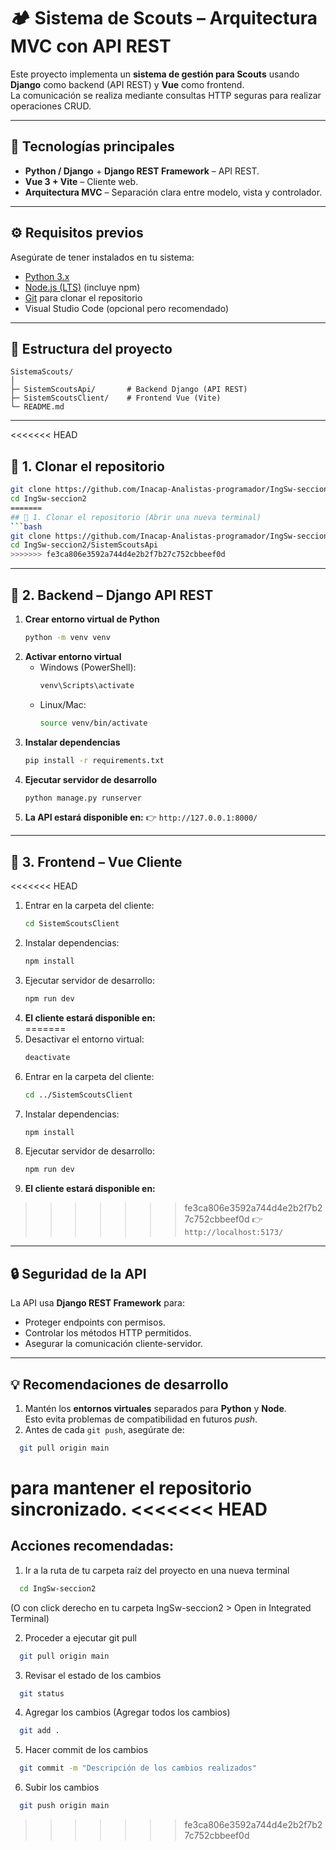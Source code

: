 # 🏕️ Sistema de Scouts – Arquitectura MVC con API REST

Este proyecto implementa un **sistema de gestión para Scouts** usando  
**Django** como backend (API REST) y **Vue** como frontend.  
La comunicación se realiza mediante consultas HTTP seguras para realizar operaciones CRUD.

---

## 🚀 Tecnologías principales
* **Python / Django** + **Django REST Framework** – API REST.
* **Vue 3 + Vite** – Cliente web.
* **Arquitectura MVC** – Separación clara entre modelo, vista y controlador.

---

## ⚙️ Requisitos previos
Asegúrate de tener instalados en tu sistema:
* [Python 3.x](https://www.python.org/downloads/)
* [Node.js (LTS)](https://nodejs.org/) (incluye npm)
* [Git](https://git-scm.com/) para clonar el repositorio
* Visual Studio Code (opcional pero recomendado)

---

## 📂 Estructura del proyecto
```
SistemaScouts/
│
├─ SistemScoutsApi/       # Backend Django (API REST)
├─ SistemScoutsClient/    # Frontend Vue (Vite)
└─ README.md
```

---

<<<<<<< HEAD
## 🔹 1. Clonar el repositorio
```bash
git clone https://github.com/Inacap-Analistas-programador/IngSw-seccion2.git
cd IngSw-seccion2
=======
## 🔹 1. Clonar el repositorio (Abrir una nueva terminal)
```bash
git clone https://github.com/Inacap-Analistas-programador/IngSw-seccion2.git
cd IngSw-seccion2/SistemScoutsApi
>>>>>>> fe3ca806e3592a744d4e2b2f7b27c752cbbeef0d
```

---

## 🔹 2. Backend – Django API REST

1. **Crear entorno virtual de Python**
   ```bash
   python -m venv venv
   ```
2. **Activar entorno virtual**
   - Windows (PowerShell):
     ```bash
     venv\Scripts\activate
     ```
   - Linux/Mac:
     ```bash
     source venv/bin/activate
     ```
3. **Instalar dependencias**
   ```bash
   pip install -r requirements.txt
   ```
4. **Ejecutar servidor de desarrollo**
   ```bash
   python manage.py runserver
   ```
5. **La API estará disponible en:**
    👉 `http://127.0.0.1:8000/`

---

## 🔹 3. Frontend – Vue Cliente

<<<<<<< HEAD
1. Entrar en la carpeta del cliente:
   ```bash
   cd SistemScoutsClient
   ```
2. Instalar dependencias:
   ```bash
   npm install
   ```
3. Ejecutar servidor de desarrollo:
   ```bash
   npm run dev
   ```
4. **El cliente estará disponible en:**  
=======
1. Desactivar el entorno virtual:
   ```bash
   deactivate 
   ```
2. Entrar en la carpeta del cliente:
   ```bash
   cd ../SistemScoutsClient
   ```
3. Instalar dependencias:
   ```bash
   npm install
   ```
4. Ejecutar servidor de desarrollo:
   ```bash
   npm run dev
   ```
5. **El cliente estará disponible en:**  
>>>>>>> fe3ca806e3592a744d4e2b2f7b27c752cbbeef0d
   👉 `http://localhost:5173/`

---

## 🔒 Seguridad de la API
La API usa **Django REST Framework** para:
- Proteger endpoints con permisos.
- Controlar los métodos HTTP permitidos.
- Asegurar la comunicación cliente-servidor.

---

## 💡 Recomendaciones de desarrollo
1. Mantén los **entornos virtuales** separados para **Python** y **Node**.  
  Esto evita problemas de compatibilidad en futuros *push*.
2. Antes de cada ``` git push ```, asegúrate de:
```bash
  git pull origin main
```
para mantener el repositorio sincronizado.
<<<<<<< HEAD
=======


## Acciones recomendadas:

1. Ir a la ruta de tu carpeta raíz del proyecto en una nueva terminal
```bash
  cd IngSw-seccion2
```
(O con click derecho en tu carpeta IngSw-seccion2 > Open in Integrated Terminal)

2. Proceder a ejecutar git pull
```bash
  git pull origin main
```
3. Revisar el estado de los cambios
```bash
  git status
```
4. Agregar los cambios (Agregar todos los cambios)
```bash
  git add .
```
5. Hacer commit de los cambios
```bash
  git commit -m "Descripción de los cambios realizados"
```
6. Subir los cambios
```bash
  git push origin main
```
>>>>>>> fe3ca806e3592a744d4e2b2f7b27c752cbbeef0d
